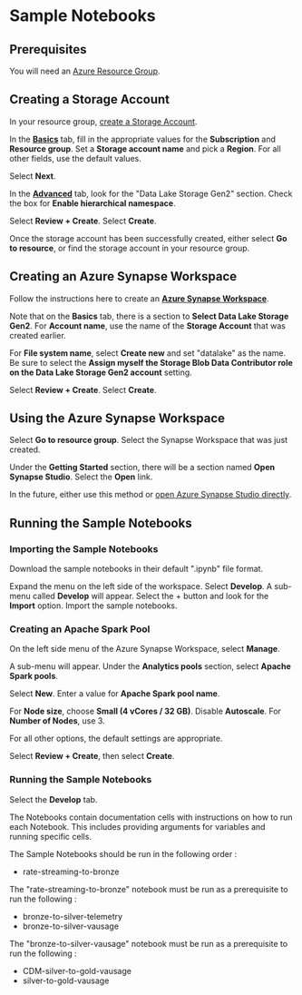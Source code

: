 # Sample Notebooks

## Prerequisites
You will need an [Azure Resource Group](https://docs.microsoft.com/en-us/azure/azure-resource-manager/management/manage-resource-groups-portal#create-resource-groups).



## Creating a Storage Account
In your resource group, [create a Storage Account](https://docs.microsoft.com/en-us/azure/storage/blobs/create-data-lake-storage-account#enable-the-hierarchical-namespace).

In the [**Basics**](https://docs.microsoft.com/en-us/azure/storage/blobs/create-data-lake-storage-account#choose-a-storage-account-type) tab, fill in the appropriate values for the **Subscription** and **Resource group**. Set a **Storage account name** and pick a **Region**. For all other fields, use the default values.

Select **Next**.

In the [**Advanced**](https://docs.microsoft.com/en-us/azure/storage/blobs/create-data-lake-storage-account#enable-the-hierarchical-namespace) tab, look for the "Data Lake Storage Gen2" section. Check the box for **Enable hierarchical namespace**.

Select **Review + Create**. Select **Create**. 

Once the storage account has been successfully created, either select **Go to resource**, or find the storage account in your resource group.



## Creating an Azure Synapse Workspace
Follow the instructions here to create an [**Azure Synapse Workspace**](https://docs.microsoft.com/en-us/azure/synapse-analytics/get-started-create-workspace).

Note that on the **Basics** tab, there is a section to **Select Data Lake Storage Gen2**. For **Account name**, use the name of the **Storage Account** that was created earlier.

For **File system name**, select **Create new** and set "datalake" as the name. Be sure to select the **Assign myself the Storage Blob Data Contributor role on the Data Lake Storage Gen2 account** setting.

Select **Review + Create**. Select **Create**. 



## Using the Azure Synapse Workspace
Select **Go to resource group**. Select the Synapse Workspace that was just created.

Under the **Getting Started** section, there will be a section named **Open Synapse Studio**. Select the **Open** link.

In the future, either use this method or [open Azure Synapse Studio directly](https://docs.microsoft.com/en-us/azure/synapse-analytics/get-started-create-workspace#open-synapse-studio).



## Running the Sample Notebooks


### Importing the Sample Notebooks
Download the sample notebooks in their default ".ipynb" file format.

Expand the menu on the left side of the workspace. Select **Develop**. A sub-menu called **Develop** will appear. Select the + button and look for the **Import** option. Import the sample notebooks.


### Creating an Apache Spark Pool
On the left side menu of the Azure Synapse Workspace, select **Manage**.

A sub-menu will appear. Under the **Analytics pools** section, select **Apache Spark pools**.

Select **New**. Enter a value for **Apache Spark pool name**. 

For **Node size**, choose **Small (4 vCores / 32 GB)**. Disable **Autoscale**. For **Number of Nodes**, use 3.

For all other options, the default settings are appropriate.

Select **Review + Create**, then select **Create**.


### Running the Sample Notebooks
Select the **Develop** tab.

The Notebooks contain documentation cells with instructions on how to run each Notebook. This includes providing arguments for variables and running specific cells.    

The Sample Notebooks should be run in the following order :
- rate-streaming-to-bronze

The "rate-streaming-to-bronze" notebook must be run as a prerequisite to run the following :
- bronze-to-silver-telemetry    
- bronze-to-silver-vausage    

The "bronze-to-silver-vausage" notebook must be run as a prerequisite to run the following :
- CDM-silver-to-gold-vausage    
- silver-to-gold-vausage    
